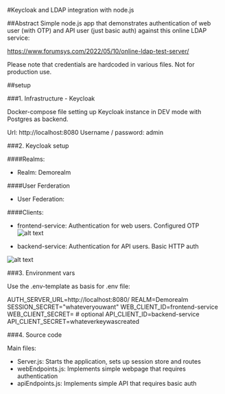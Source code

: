 #Keycloak and LDAP integration with node.js

##Abstract
Simple node.js app that demonstrates authentication of web user (with OTP) and API user (just basic auth) against this online LDAP service:

https://www.forumsys.com/2022/05/10/online-ldap-test-server/

Please note that credentials are hardcoded in various files. Not for production use.

##setup

###1. Infrastructure - Keycloak

Docker-compose file setting up Keycloak instance in DEV mode with Postgres as backend.

Url: http://localhost:8080
Username / password: admin

###2. Keycloak setup

####Realms:
- Realm: Demorealm


####User Ferderation
- User Federation:

####Clients:
- frontend-service: Authentication for web users. Configured OTP
![alt text](<Skærmbillede 2024-03-18 kl. 22.45.51.png>)

- backend-service: Authentication for API users. Basic HTTP auth

![alt text](<Skærmbillede 2024-03-18 kl. 22.46.25.png>)

###3. Environment vars

Use the .env-template as basis for .env file:

AUTH_SERVER_URL=http://localhost:8080/
REALM=Demorealm
SESSION_SECRET="whateveryouwant"
WEB_CLIENT_ID=frontend-service
WEB_CLIENT_SECRET= # optional
API_CLIENT_ID=backend-service
API_CLIENT_SECRET=whateverkeywascreated

###4. Source code

Main files:
- Server.js: Starts the application, sets up session store and routes
- webEndpoints.js: Implements simple webpage that requires authentication
- apiEndpoints.js: Implements simple API that requires basic auth



